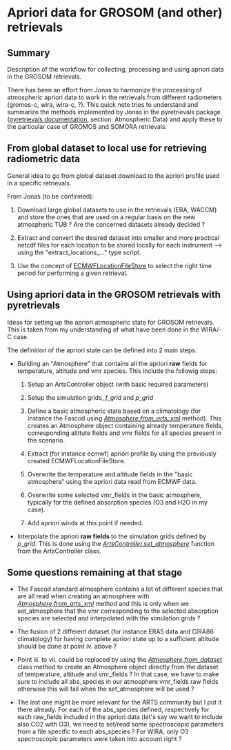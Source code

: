 # Apriori data for GROSOM (and other) retrievals

## Summary
Description of the workflow for collecting, processing and using apriori data in the GROSOM retrievals. 

There has been an effort from Jonas to harmonize the processing of atmospheric apriori data to work in the retrievals from different radiometers (gromos-c, wira, wira-c, ?). This quick note tries to understand and summarize the methods implemented by Jonas in the pyretrievals package ([pyretrievals documentation](http://www.iapmw.unibe.ch/research/projects/pyretrievals/index.html), section: Atmospheric Data) and apply these to the particular case of GROMOS and SOMORA retrievals. 

## From global dataset to local use for retrieving radiometric data
General idea to go from global dataset download to the apriori profile used in a specific retrievals.

From Jonas (to be confirmed):

1. Download large global datasets to use in the retrievals (ERA, WACCM) and store the ones that are used on a regular basis on the new atmospheric TUB ? Are the concerned datasets already decided ?

2. Extract and convert the desired dataset into smaller and more practical netcdf files for each location to be stored locally for each instrument --> using the "extract_locations_..." type script. 

3. Use the concept of [ECMWFLocationFileStore](http://www.iapmw.unibe.ch/research/projects/pyretrievals/data.html#retrievals.data.ecmwf.ECMWFLocationFileStore) to select the right time period for performing a given retrieval.

## Using apriori data in the GROSOM retrievals with pyretrievals

Ideas for setting up the apriori atmospheric state for GROSOM retrievals. This is taken from my understanding of what have been done in the WIRA/-C case. 

The definition of the apriori state can be defined into 2 main steps:

- Building an "Atmosphere" that contains all the apriori **raw** fields for temperature, altitude and vmr species. This include the followig steps:

	1. Setup an ArtsController object (with basic required parameters)
	
	2. Setup the simulation grids, *f_grid* and *p_grid*
	
	3. Define a basic atmospheric state based on a climatology (for instance the Fascod using [*Atmosphere.from_arts_xml*](http://www.iapmw.unibe.ch/research/projects/pyretrievals/arts.html?highlight=from_arts_xml#retrievals.arts.Atmosphere.from_arts_xml) method). This creates an Atmosphere object containing already temperature fields, corresponding altitute fields and vmr fields for all species present in the scenario.
	
	4. Extract (for instance ecmwf) apriori profile by using the previously created ECMWFLocationFileStore.
	
	5. Overwrite the temperature and altitude fields in the "basic atmosphere" using the apriori data read from ECMWF data.
	
	6. Overwrite some selected vmr_fields in the basic atmosphere, typically for the defined absorption species (O3 and H2O in my case). 
	
	7. Add apriori winds at this point if needed. 

- Interpolate the apriori **raw fields** to the simulation grids defined by *p_grid*. This is done using the [*ArtsController.set_atmosphere*](http://www.iapmw.unibe.ch/research/projects/pyretrievals/_modules/retrievals/arts/interface.html#ArtsController.set_atmosphere) function from the ArtsController class.

## Some questions remaining at that stage

- The Fascod standard atmosphere contains a lot of different species that are all read when creating an atmosphere with [*Atmosphere.from_arts_xml*](http://www.iapmw.unibe.ch/research/projects/pyretrievals/arts.html?highlight=from_arts_xml#retrievals.arts.Atmosphere.from_arts_xml) method and this is only when we set_atmosphere that the vmr corresponding to the selected absorption species are selected and interpolated with the simulation grids ?

- The fusion of 2 different dataset (for instance ERA5 data and CIRA86 climatology) for having complete apriori state up to a sufficient altitude should be done at point iv. above ?

- Point iii. to vii. could be replaced by using the [*Atmosphere.from_dataset*](http://www.iapmw.unibe.ch/research/projects/pyretrievals/arts.html?highlight=from_dataset#retrievals.arts.Atmosphere.from_dataset) class method to create an Atmosphere object directly from the dataset of temperature, altitude and vmr_fields ? In that case, we have to make sure to include all abs_species in our atmosphere vmr_fields raw fields otherwise this will fail when the set_atmosphere will be used ?

- The last one might be more relevant for the ARTS community but I put it there already. For each of the abs_species defined, respectively for each raw_fields included in the apriori data (let's say we want to include also CO2 with O3), we need to set/read some spectroscopic parameters from a file specific to each abs_species ? For WIRA, only O3 spectroscopic parameters were taken into account right ?
